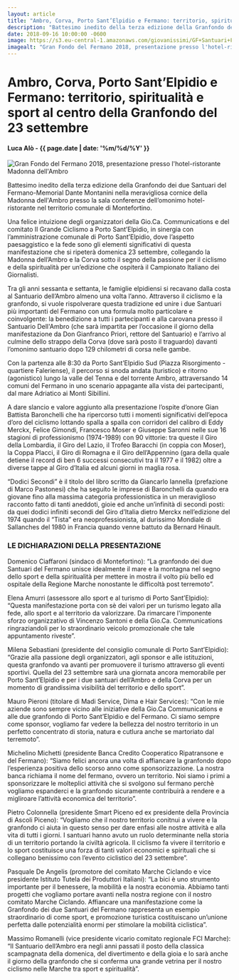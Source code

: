 ```yaml
---
layout: article
title: "Ambro, Corva, Porto Sant’Elpidio e Fermano: territorio, spiritualità e sport al centro della Granfondo del 23 settembre"
description: "Battesimo inedito della terza edizione della Granfondo dei due Santuari del Fermano-Memorial Dante Montanini nella meravigliosa cornice della Madonna dell'Ambro presso la sala conferenze dell’omonimo hotel-ristorante nel territorio comunale di Montefortino."
date: 2018-09-16 10:00:00 -0600
image: https://s3.eu-central-1.amazonaws.com/giovanissimi/GF+Santuari+Fermano+15092018+presentazione.jpeg
imagealt: "Gran Fondo del Fermano 2018, presentazione presso l'hotel-ristorante Madonna dell'Ambro"
---
```


# Ambro, Corva, Porto Sant’Elpidio e Fermano: territorio, spiritualità e sport al centro della Granfondo del 23 settembre

#### Luca Alò - {{ page.date | date: '%m/%d/%Y' }}

![Gran Fondo del Fermano 2018, presentazione presso l'hotel-ristorante Madonna dell'Ambro](https://s3.eu-central-1.amazonaws.com/giovanissimi/GF+Santuari+Fermano+15092018+presentazione.jpeg)

Battesimo inedito della terza edizione della Granfondo dei due Santuari del Fermano-Memorial Dante Montanini nella meravigliosa cornice della Madonna dell'Ambro presso la sala conferenze dell’omonimo hotel-ristorante nel territorio comunale di Montefortino.

Una felice intuizione degli organizzatori della Gio.Ca. Communications e del comitato Il Grande Ciclismo a Porto Sant’Elpidio, in sinergia con l’amministrazione comunale di Porto Sant’Elpidio, dove l’aspetto paesaggistico e la fede sono gli elementi significativi di questa manifestazione che si ripeterà domenica 23 settembre, collegando la Madonna dell’Ambro e la Corva sotto il segno della passione per il ciclismo e della spiritualità per un’edizione che ospiterà il Campionato Italiano dei Giornalisti.

Tra gli anni sessanta e settanta, le famiglie elpidiensi si recavano dalla costa al Santuario dell’Ambro almeno una volta l’anno. Attraverso il ciclismo e la granfondo, si vuole rispolverare questa tradizione ed unire i due Santuari più importanti del Fermano con una formula molto particolare e coinvolgente: la benedizione a tutti i partecipanti e alla carovana presso il Santuario Dell'Ambro (che sarà impartita per l’occasione il giorno della manifestazione da Don Gianfranco Priori, rettore del Santuario) e l’arrivo al culmine dello strappo della Corva (dove sarà posto il traguardo) davanti l’omonimo santuario dopo 129 chilometri di corsa nelle gambe.

Con la partenza alle 8:30 da Porto Sant’Elpidio Sud (Piazza Risorgimento - quartiere Faleriense), il percorso si snoda andata (turistico) e ritorno (agonistico) lungo la valle del Tenna e del torrente Ambro, attraversando 14 comuni del Fermano in uno scenario appagante alla vista dei partecipanti, dal mare Adriatico ai Monti Sibillini.

A dare slancio e valore aggiunto alla presentazione l’ospite d’onore Gian Battista Baronchelli che ha ripercorso tutti i momenti significativi dell’epoca d’oro del ciclismo lottando spalla a spalla con corridori del calibro di Eddy Merckx, Felice Gimondi, Francesco Moser e Giuseppe Saronni nelle sue 16 stagioni di professionismo (1974-1989) con 90 vittorie: tra queste il Giro della Lombardia, il Giro del Lazio, il Trofeo Baracchi (in coppia con Moser), la Coppa Placci, il Giro di Romagna e il Giro dell’Appennino (gara della quale detiene il record di ben 6 successi consecutivi tra il 1977 e il 1982) oltre a diverse tappe al Giro d’Italia ed alcuni giorni in maglia rosa.

“Dodici Secondi” è il titolo del libro scritto da Giancarlo Iannella (prefazione di Marco Pastonesi) che ha seguito le imprese di Baronchelli da quando era giovane fino alla massima categoria professionistica in un meraviglioso racconto fatto di tanti aneddoti, gioie ed anche un’infinità di secondi posti: da quei dodici infiniti secondi del Giro d’Italia dietro Merckx nell’edizione del 1974 quando il “Tista” era neoprofessionista, al durissimo Mondiale di Sallanches del 1980 in Francia quando venne battuto da Bernard Hinault.

### LE DICHIARAZIONI DELLA PRESENTAZIONE

Domenico Ciaffaroni (sindaco di Montefortino): “La granfondo dei due Santuari del Fermano unisce idealmente il mare e la montagna nel segno dello sport e della spiritualità per mettere in mostra il volto più bello ed ospitale della Regione Marche nonostante le difficoltà post terremoto”.

Elena Amurri (assessore allo sport e al turismo di Porto Sant’Elpidio): “Questa manifestazione porta con sè dei valori per un turismo legato alla fede, allo sport e al territorio da valorizzare. Da rimarcare l'imponente sforzo organizzativo di Vincenzo Santoni e della Gio.Ca. Communications ringraziandoli per lo straordinario veicolo promozionale che tale appuntamento riveste”.

Milena Sebastiani (presidente del consiglio comunale di Porto Sant’Elpidio): “Grazie alla passione degli organizzatori, agli sponsor e alle istituzioni, questa granfondo va avanti per promuovere il turismo attraverso gli eventi sportivi. Quella del 23 settembre sarà una giornata ancora memorabile per Porto Sant’Elpidio e per i due santuari dell’Ambro e della Corva per un momento di grandissima visibilità del territorio e dello sport”.

Mauro Pieroni (titolare di Madi Service, Dima e Hair Services): “Con le mie aziende sono sempre vicino alle iniziative della Gio.Ca Communications e alle due granfondo di Porto Sant’Elpidio e del Fermano. Ci siamo sempre come sponsor, vogliamo far vedere la bellezza del nostro territorio in un perfetto concentrato di storia, natura e cutlura anche se martoriato dal terremoto”.

Michelino Michetti (presidente Banca Credito Cooperatico Ripatransone e del Fermano): “Siamo felici ancora una volta di affiancare la granfondo dopo l’esperienza positiva dello scorso anno come sponsorizzazione. La nostra banca richiama il nome del fermano, ovvero un territorio. Noi siamo i primi a sponsorizzare le molteplici attività che si svolgono sul fermano perchè vogliamo espanderci e la granfondo sicuramente contribuirà a rendere e a migliroare l’attività economica del territorio”.

Pietro Colonnella (presidente Smart Piceno ed ex presidente della Provincia di Ascoli Piceno): “Vogliamo che il nostro territorio conitnui a vivere e la granfondo ci aiuta in questo senso per dare enfasi alle nostre attività e alla vita di tutti i giorni. I santuari hanno avuto un ruolo determinante nella storia di un territorio portando la civiltà agricola. Il ciclismo fa vivere il territorio e lo sport costituisce una forza di tanti valori economici e spirituali che si collegano benissimo con l’evento ciclistico del 23 settembre”.

Pasquale De Angelis (promotore del comitato Marche Ciclando e vice presidente Istituto Tutela dei Produttori Italiani): “La bici è uno strumento importante per il benessere, la mobilità e la nostra economia. Abbiamo tanti progetti che vogliamo portare avanti nella nostra regione con il nostro comitato Marche Ciclando. Affiancare una manifestazione come la Granfondo dei due Santuari del Fermano rappresenta un esempio straordinario di come sport, e promozione turistica costituiscano un’unione perfetta dalle potenzialità enormi per stimolare la mobilità ciclistica”.

Massimo Romanelli (vice presidente vicario comitato regionale FCI Marche): “Il Santuario dell’Ambro era negli anni passati il posto della classica scampagnata della domenica, del divertimento e della gioia e lo sarà anche il giorno della granfondo che si conferma una grande vetrina per il nostro ciclismo nelle Marche tra sport e spiritualità”.